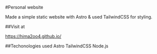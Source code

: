 #Personal website

Made a simple static website with Astro & used TailwindCSS for styling.

##Visit at

https://hima2oo4.github.io/

##Techonologies used
Astro
TailwindCSS
Node.js
